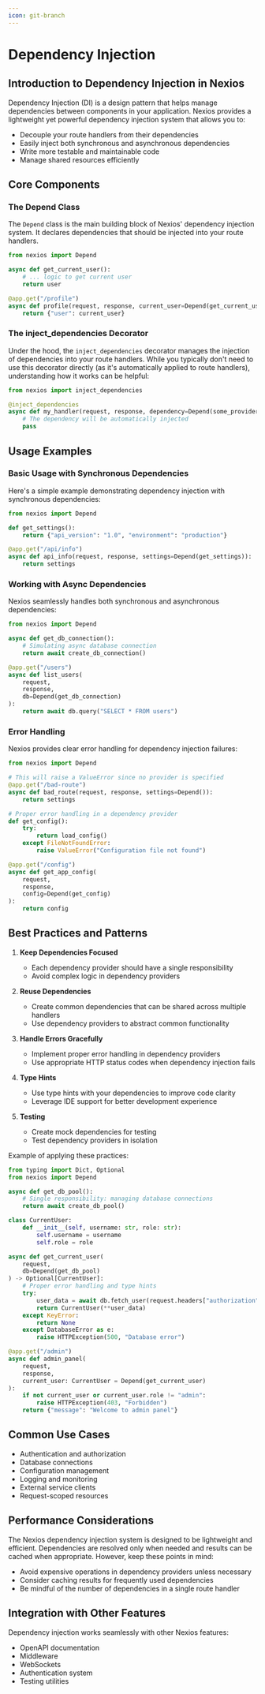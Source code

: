 ```yaml
---
icon: git-branch
---
```


# Dependency Injection

## Introduction to Dependency Injection in Nexios

Dependency Injection (DI) is a design pattern that helps manage dependencies between components in your application. Nexios provides a lightweight yet powerful dependency injection system that allows you to:

- Decouple your route handlers from their dependencies
- Easily inject both synchronous and asynchronous dependencies
- Write more testable and maintainable code
- Manage shared resources efficiently

## Core Components

### The Depend Class

The `Depend` class is the main building block of Nexios' dependency injection system. It declares dependencies that should be injected into your route handlers.

```python
from nexios import Depend

async def get_current_user():
    # ... logic to get current user
    return user

@app.get("/profile")
async def profile(request, response, current_user=Depend(get_current_user)):
    return {"user": current_user}
```

### The inject_dependencies Decorator

Under the hood, the `inject_dependencies` decorator manages the injection of dependencies into your route handlers. While you typically don't need to use this decorator directly (as it's automatically applied to route handlers), understanding how it works can be helpful:

```python
from nexios import inject_dependencies

@inject_dependencies
async def my_handler(request, response, dependency=Depend(some_provider)):
    # The dependency will be automatically injected
    pass
```

## Usage Examples

### Basic Usage with Synchronous Dependencies

Here's a simple example demonstrating dependency injection with synchronous dependencies:

```python
from nexios import Depend

def get_settings():
    return {"api_version": "1.0", "environment": "production"}

@app.get("/api/info")
async def api_info(request, response, settings=Depend(get_settings)):
    return settings
```

### Working with Async Dependencies

Nexios seamlessly handles both synchronous and asynchronous dependencies:

```python
from nexios import Depend

async def get_db_connection():
    # Simulating async database connection
    return await create_db_connection()

@app.get("/users")
async def list_users(
    request, 
    response, 
    db=Depend(get_db_connection)
):
    return await db.query("SELECT * FROM users")
```

### Error Handling

Nexios provides clear error handling for dependency injection failures:

```python
from nexios import Depend

# This will raise a ValueError since no provider is specified
@app.get("/bad-route")
async def bad_route(request, response, settings=Depend()):
    return settings

# Proper error handling in a dependency provider
def get_config():
    try:
        return load_config()
    except FileNotFoundError:
        raise ValueError("Configuration file not found")

@app.get("/config")
async def get_app_config(
    request, 
    response, 
    config=Depend(get_config)
):
    return config
```

## Best Practices and Patterns

1. **Keep Dependencies Focused**
   - Each dependency provider should have a single responsibility
   - Avoid complex logic in dependency providers

2. **Reuse Dependencies**
   - Create common dependencies that can be shared across multiple handlers
   - Use dependency providers to abstract common functionality

3. **Handle Errors Gracefully**
   - Implement proper error handling in dependency providers
   - Use appropriate HTTP status codes when dependency injection fails

4. **Type Hints**
   - Use type hints with your dependencies to improve code clarity
   - Leverage IDE support for better development experience

5. **Testing**
   - Create mock dependencies for testing
   - Test dependency providers in isolation

Example of applying these practices:

```python
from typing import Dict, Optional
from nexios import Depend

async def get_db_pool():
    # Single responsibility: managing database connections
    return await create_db_pool()

class CurrentUser:
    def __init__(self, username: str, role: str):
        self.username = username
        self.role = role

async def get_current_user(
    request,
    db=Depend(get_db_pool)
) -> Optional[CurrentUser]:
    # Proper error handling and type hints
    try:
        user_data = await db.fetch_user(request.headers["authorization"])
        return CurrentUser(**user_data)
    except KeyError:
        return None
    except DatabaseError as e:
        raise HTTPException(500, "Database error")

@app.get("/admin")
async def admin_panel(
    request, 
    response,
    current_user: CurrentUser = Depend(get_current_user)
):
    if not current_user or current_user.role != "admin":
        raise HTTPException(403, "Forbidden")
    return {"message": "Welcome to admin panel"}
```

## Common Use Cases

- Authentication and authorization
- Database connections
- Configuration management
- Logging and monitoring
- External service clients
- Request-scoped resources

## Performance Considerations

The Nexios dependency injection system is designed to be lightweight and efficient. Dependencies are resolved only when needed and results can be cached when appropriate. However, keep these points in mind:

- Avoid expensive operations in dependency providers unless necessary
- Consider caching results for frequently used dependencies
- Be mindful of the number of dependencies in a single route handler

## Integration with Other Features

Dependency injection works seamlessly with other Nexios features:

- OpenAPI documentation
- Middleware
- WebSockets
- Authentication system
- Testing utilities

